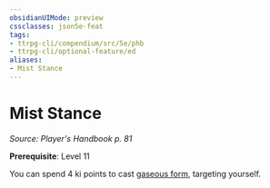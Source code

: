 ```yaml
---
obsidianUIMode: preview
cssclasses: json5e-feat
tags:
- ttrpg-cli/compendium/src/5e/phb
- ttrpg-cli/optional-feature/ed
aliases:
- Mist Stance
---
```

# Mist Stance
*Source: Player's Handbook p. 81*  

**Prerequisite**: Level 11

You can spend 4 ki points to cast [gaseous form](/3-Mechanics/CLI/spells/gaseous-form-xphb.md), targeting yourself.